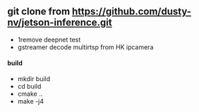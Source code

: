 ##  git clone from https://github.com/dusty-nv/jetson-inference.git
- 1remove deepnet test 
- gstreamer decode multirtsp from HK ipcamera
#### build
- mkdir build
- cd build
- cmake ..
- make -j4

